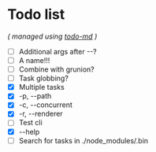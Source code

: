 # Todo list

_\( managed using [todo-md](https://github.com/Hypercubed/todo-md) \)_

- [ ] Additional args after --?
- [ ] A name!!!
- [ ] Combine with grunion?
- [ ] Task globbing?
- [x] Multiple tasks
- [x] -p, --path
- [x] -c, --concurrent
- [x] -r, --renderer
- [ ] Test cli
- [x] --help
- [ ] Search for tasks in ./node_modules/.bin
